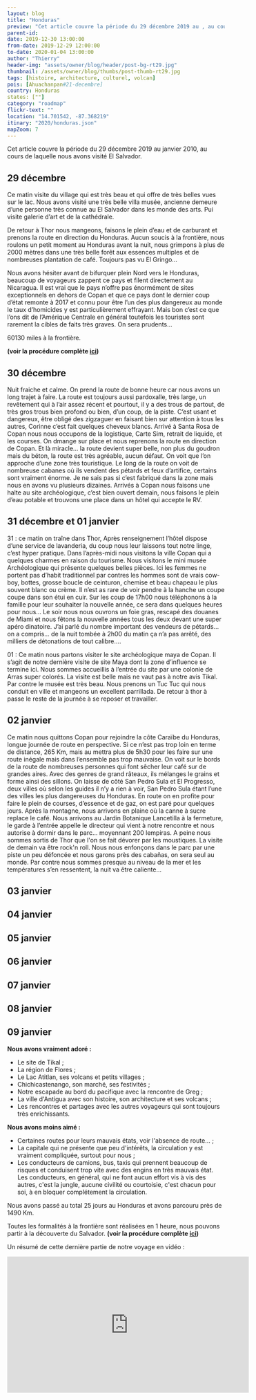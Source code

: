 ```yaml
---
layout: blog
title: "Honduras"
preview: "Cet article couvre la période du 29 décembre 2019 au , au cours de laquelle nous avons traversé et visité le Honduras…"
parent-id:
date: 2019-12-30 13:00:00
from-date: 2019-12-29 12:00:00
to-date: 2020-01-04 13:00:00
author: "Thierry"
header-img: "assets/owner/blog/header/post-bg-rt29.jpg"
thumbnail: /assets/owner/blog/thumbs/post-thumb-rt29.jpg
tags: [histoire, architecture, culturel, volcan]
pois: [Ahuachanpan#21-decembre]
country: Honduras
states: [""]
category: "roadmap"
flickr-text: ""
location: "14.701542, -87.368219"
itinary: "2020/honduras.json"
mapZoom: 7
---
```


Cet article couvre la période du 29 décembre 2019 au janvier 2010, au cours de laquelle nous avons visité El Salvador.

## 29 décembre

Ce matin visite du village qui est très beau et qui offre de très belles vues sur le lac. Nous avons visité une très belle villa musée, ancienne demeure d’une personne très connue au El Salvador dans les monde des arts.
Pui visite galerie d’art et de la cathédrale.

De retour à Thor nous mangeons, faisons le plein d’eau et de carburant et prenons la route en direction du Honduras. Aucun soucis à la frontière, nous roulons un petit moment au Honduras avant la nuit, nous grimpons à plus de 2000 mètres dans une très belle forêt aux essences multiples et de nombreuses plantation de café. Toujours pas vu El Gringo…

Nous avons hésiter avant de bifurquer plein Nord vers le Honduras, beaucoup de voyageurs zappent ce pays et filent directement au Nicaragua. Il est vrai que le pays n’offre pas énormément de sites exceptionnels en dehors de Copan et que ce pays dont le dernier coup d’état remonte à 2017 et connu pour être l’un des plus dangereux au monde le taux d’homicides y est particulièrement effrayant. Mais bon c’est ce que l’ons dit de l’Amérique Centrale en général toutefois les touristes sont rarement la cibles de faits très graves. On sera prudents…

60130 miles à la frontière.

**(voir la procédure complète <a href="{{site.baseurl}}{% post_url 2020/2019-12-21-salvador-frontiere %}">ici</a>)**

## 30 décembre

Nuit fraiche et calme. On prend la route de bonne heure car nous avons un long trajet à faire. La route est toujours aussi pardoxalle, très large, un revêtement qui à l’air assez récent et pourtout, il y a des trous de partout, de très gros trous bien profond ou bien, d’un coup, de la piste. C’est usant et dangereux, être obligé des zigzaguer en faisant bien sur attention à tous les autres, Corinne c’est fait quelques cheveux blancs. Arrivé à Santa Rosa de Copan nous nous occupons de la logistique, Carte Sim, retrait de liquide, et les courses. On dmange sur place et nous reprenons la route en direction de Copan. Et là miracle… la route devient super belle, non plus du goudron mais du béton, la route est très agréable, aucun défaut. On voit que l’on approche d’une zone très touristique. Le long de la route on voit de nombreuse cabanes où ils vendent des pétards et feux d’artifice, certains sont vraiment énorme. Je ne sais pas si c’est fabriqué dans la zone mais nous en avons vu plusieurs dizaines. Arrivés à Copan nous faisons une halte au site archéologique, c’est bien ouvert demain, nous faisons le plein d’eau potable et trouvons une place dans un hôtel qui accepte le RV.

## 31 décembre et 01 janvier

31 : ce matin on traîne dans Thor, Après renseignement l’hôtel dispose d’une service de lavanderia, du coup nous leur laissons tout notre linge, c’est hyper pratique. Dans l’après-midi nous visitons la ville Copan qui a quelques charmes en raison du tourisme. Nous visitons le mini musée Archéologique qui présente quelques belles pièces. Ici les femmes ne portent pas d’habit traditionnel par contres les hommes sont de vrais cow-boy, bottes, grosse boucle de ceinturon, chemise et beau chapeau le plus souvent blanc ou crème. Il n’est as rare de voir pendre à la hanche un coupe coupe dans son étui en cuir. Sur les coup de 17h00 nous téléphonons à la famille pour leur souhaiter la nouvelle année, ce sera dans quelques heures pour nous… Le soir nous nous ouvrons un foie gras, rescapé des douanes de Miami et nous fêtons la nouvelle années tous les deux devant une super apéro dinatoire. J’ai parlé du nombre important des vendeurs de pétards… on a compris… de la nuit tombée à 2h00 du matin ça n’a pas arrêté, des milliers de détonations de tout calibre….

01 : Ce matin nous partons visiter le site archéologique maya de Copan. Il s’agit de notre dernière visite de site Maya dont la zone d’influence se termine ici. Nous sommes accueillis à l’entrée du site par une colonie de Arras super colorés. La visite est belle mais ne vaut pas à notre avis Tikal. Par contre le musée est très beau. Nous prenons un Tuc Tuc qui nous conduit en ville et mangeons un excellent parrillada. De retour à thor à passe le reste de la journée à se reposer et travailler.

## 02 janvier

Ce matin nous quittons Copan pour rejoindre la côte Caraïbe du Honduras, longue journée de route en perspective. Si ce n’est pas trop loin en terme de distance, 265 Km, mais au mettra plus de 5h30 pour les faire sur une route inégale mais dans l’ensemble pas trop mauvaise. On voit sur le bords de la route de nombreuses personnes qui font sêcher leur café sur de grandes aires. Avec des genres de grand râteaux, ils mélanges le grains et forme ainsi des sillons. On laisse de côté San Pedro Sula et El Progresso, deux villes où selon les guides il n’y a rien à voir, San Pedro Sula étant l’une des villes les plus dangereuses du Honduras. En route on en profite pour faire le plein de courses, d’essence et de gaz, on est paré pour quelques jours. Après la montagne, nous arrivons en plaine où la canne à sucre replace le café.
Nous arrivons au Jardin Botanique Lancetilla à la fermeture, le garde à l’entrée appelle le directeur qui vient à notre rencontre et nous autorise à dormir dans le parc... moyennant 200 lempiras. A peine nous sommes sortis de Thor que l'on se fait dévorer par les moustiques. La visite de demain va être rock'n roll. Nous nous enfonçons dans le parc par une piste un peu défoncée et nous garons près des cabañas, on sera seul au monde. Par contre nous sommes presque au niveau de la mer et les températures s’en ressentent, la nuit va être caliente…

## 03 janvier

## 04 janvier

## 05 janvier

## 06 janvier

## 07 janvier

## 08 janvier

## 09 janvier

**Nous avons vraiment adoré :**

- Le site de Tikal ;
- La région de Flores ;
- Le Lac Atitlan, ses volcans et petits villages ;
- Chichicastenango, son marché, ses festivités ;
- Notre escapade au bord du pacifique avec la rencontre de Greg ;
- La ville d'Antigua avec son histoire, son architecture et ses volcans ;
- Les rencontres et partages avec les autres voyageurs qui sont toujours très enrichissants.

**Nous avons moins aimé :**

- Certaines routes pour leurs mauvais états, voir l'absence de route... ;
- La capitale qui ne présente que peu d'intérêts, la circulation y est vraiment compliquée, surtout pour nous ;
- Les conducteurs de camions, bus, taxis qui prennent beaucoup de risques et conduisent trop vite avec des engins en très mauvais état. Les conducteurs, en général, qui ne font aucun effort vis à vis des autres, c'est la jungle, aucune civilité ou courtoisie, c'est chacun pour soi, à en bloquer complétement la circulation.

Nous avons passé au total 25 jours au Honduras et avons parcouru près de 1490 Km.

Toutes les formalités à la frontière sont réalisées en 1 heure, nous pouvons partir à la découverte du Salvador. **(voir la procédure complète <a href="{{site.baseurl}}{% post_url 2020/2019-11-26-guatemala-frontiere %}">ici</a>)**

Un résumé de cette dernière partie de notre voyage en vidéo :

<iframe width="560" height="315" src="https://www.youtube.com/embed/_UMHiW9McL8" frameborder="0" allow="accelerometer; autoplay; encrypted-media; gyroscope; picture-in-picture" allowfullscreen></iframe>
